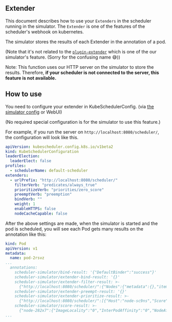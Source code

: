 ## Extender

This document describes how to use your `Extenders` in the scheduler running in the simulator.
The `Extender` is one of the features of the scheduler's webhook on kubernetes.

The simulator stores the results of each Extender in the annotation of a pod.

(Note that it's not related to the [`plugin-extender`](./plugin-extender.md) which is one of the our simulator's feature. 
(Sorry for the confusing name 😅))

Note: This function uses our HTTP server on the simulator to store the results.
Therefore, **if your scheduler is not connected to the server,
this feature is not available.**

## How to use

You need to configure your extender in KubeSchedulerConfig.
(via [the simulator config](./simulator-server-config.md) or WebUI)

(No required special configuration is for the simulator to use this feature.)

For example, if you run the server on `http://localhost:8080/scheduler/`,
the configuration will look like this.

```yaml
apiVersion: kubescheduler.config.k8s.io/v1beta2
kind: KubeSchedulerConfiguration
leaderElection:
  leaderElect: false
profiles:
  - schedulerName: default-scheduler
extenders:
  - urlPrefix: "http://localhost:8080/scheduler/"
    filterVerb: "predicates/always_true"
    prioritizeVerb: "priorities/zero_score"
    preemptVerb: "preemption"
    bindVerb: ""
    weight: 1
    enableHTTPS: false
    nodeCacheCapable: false
```

After the above settings are made, when the simulator is started and the pod is scheduled, 
you will see each Pod gets many results on the annotation like this:

```yaml
kind: Pod
apiVersion: v1
metadata:
  name: pod-2rsvz
...
  annotations:
    scheduler-simulator/bind-result: '{"DefaultBinder":"success"}'
    scheduler-simulator/extender-bind-result: '{}'
    scheduler-simulator/extender-filter-result: >-
      {"http://localhost:8080/scheduler/":{"Nodes":{"metadata":{},"items":[{"metadata":{"name":"node-sc9ns","generateName":"node-","uid":"4b008c90-971e-4816-a0f4-dc1a3b6e856e","resourceVersion":"208","creationTimestamp":"2023-03-03T16:03:50Z","managedFields":[{"manager":"simulator","operation":"Update","apiVersion":"v1","time":"2023-03-03T16:03:50Z","fieldsType":"FieldsV1","fieldsV1":{"f:metadata":{"f:generateName":{}}}}]},"spec":{},"status":{"capacity":{"cpu":"4","memory":"32Gi","pods":"110"},"allocatable":{"cpu":"4","memory":"32Gi","pods":"110"},"phase":"Running","conditions":[{"type":"Ready","status":"True","lastHeartbeatTime":null,"lastTransitionTime":null}],"daemonEndpoints":{"kubeletEndpoint":{"Port":0}},"nodeInfo":{"machineID":"","systemUUID":"","bootID":"","kernelVersion":"","osImage":"","containerRuntimeVersion":"","kubeletVersion":"","kubeProxyVersion":"","operatingSystem":"","architecture":""}}},{"metadata":{"name":"node-pwzdq","generateName":"node-","uid":"b24f918d-94ae-4c35-9e2c-2376998dbede","resourceVersion":"209","creationTimestamp":"2023-03-03T16:03:53Z","managedFields":[{"manager":"simulator","operation":"Update","apiVersion":"v1","time":"2023-03-03T16:03:53Z","fieldsType":"FieldsV1","fieldsV1":{"f:metadata":{"f:generateName":{}}}}]},"spec":{},"status":{"capacity":{"cpu":"4","memory":"32Gi","pods":"110"},"allocatable":{"cpu":"4","memory":"32Gi","pods":"110"},"phase":"Running","conditions":[{"type":"Ready","status":"True","lastHeartbeatTime":null,"lastTransitionTime":null}],"daemonEndpoints":{"kubeletEndpoint":{"Port":0}},"nodeInfo":{"machineID":"","systemUUID":"","bootID":"","kernelVersion":"","osImage":"","containerRuntimeVersion":"","kubeletVersion":"","kubeProxyVersion":"","operatingSystem":"","architecture":""}}}]},"NodeNames":null,"FailedNodes":{},"FailedAndUnresolvableNodes":null,"Error":""}}
    scheduler-simulator/extender-preempt-result: '{}'
    scheduler-simulator/extender-prioritize-result: >-
      {"http://localhost:8080/scheduler/":[{"Host":"node-sc9ns","Score":0},{"Host":"node-pwzdq","Score":0}]}
    scheduler-simulator/score-result: >-
      {"node-282x7":{"ImageLocality":"0","InterPodAffinity":"0","NodeAffinity":"0","NodeNumber":"0","NodeResourcesBalancedAllocation":"52","NodeResourcesFit":"47","PodTopologySpread":"0","TaintToleration":"0","VolumeBinding":"0"},"node-gp9t4":{"ImageLocality":"0","InterPodAffinity":"0","NodeAffinity":"0","NodeNumber":"0","NodeResourcesBalancedAllocation":"76","NodeResourcesFit":"73","PodTopologySpread":"0","TaintToleration":"0","VolumeBinding":"0"}}
...
```


